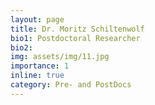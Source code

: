 ```yaml
---
layout: page
title: Dr. Moritz Schiltenwolf
bio1: Postdoctoral Researcher
bio2: 
img: assets/img/11.jpg
importance: 1
inline: true
category: Pre- and PostDocs
---
```

